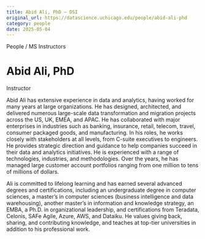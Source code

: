 ```yaml
---
title: Abid Ali, PhD – DSI
original_url: https://datascience.uchicago.edu/people/abid-ali-phd
category: people
date: 2025-05-04
---
```


People / MS Instructors

# Abid Ali, PhD

Instructor

Abid Ali has extensive experience in data and analytics, having worked for many years at large organizations. He has designed, architected, and delivered numerous large-scale data transformation and migration projects across the US, UK, EMEA, and APAC. He has collaborated with major enterprises in industries such as banking, insurance, retail, telecom, travel, consumer packaged goods, and manufacturing. In his roles, he works closely with stakeholders at all levels, from C-suite executives to engineers. He provides strategic direction and guidance to help companies succeed in their data and analytics initiatives. He is experienced with a range of technologies, industries, and methodologies. Over the years, he has managed large customer account portfolios ranging from one million to tens of millions of dollars.

Ali is committed to lifelong learning and has earned several advanced degrees and certifications, including an undergraduate degree in computer sciences, a master’s in computer sciences (business intelligence and data warehousing), another master’s in information and knowledge strategy, an EMBA, a Ph.D. in organizational leadership, and certifications from Teradata, Celonis, SAFe Agile, Azure, AWS, and Dataiku. He values giving back, sharing, and contributing knowledge, and teaches at top-tier universities in addition to his professional work.